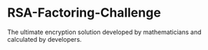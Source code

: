 # RSA-Factoring-Challenge
The ultimate encryption solution developed by mathematicians and calculated by developers.
